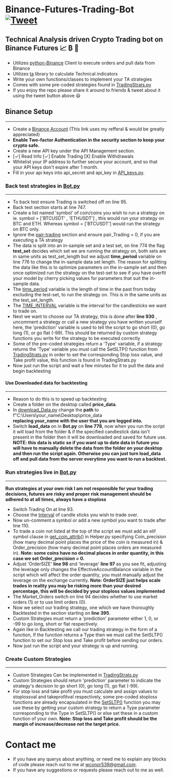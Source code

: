 # Binance-Futures-Trading-Bot [![Tweet](https://img.shields.io/twitter/url/http/shields.io.svg?style=social)](https://twitter.com/intent/tweet?text=Check%20out%20this%20free%20Binance%20Trading%20Bot%20I%20found%20on%20Github%20&url=https://github.com/conor19w/Binance-Futures-Trading-Bot&hashtags=Trading,Bot,Trading_Bot,Cryptocurrency_Trading_Bot,Crypto,Bitcoin,Ethereum,Cryptocurrency,Binance,DOGE,dogecoin)
## Technical Analysis driven Crypto Trading bot on Binance Futures 📈 ₿ 🚀
* Utilizes [python-Binance](https://python-binance.readthedocs.io/en/latest/) Client to execute orders and pull data from Binance
* Utilizes [ta](https://technical-analysis-library-in-python.readthedocs.io/en/latest/) library to calculate Technical indicators
* Write your own functions/classes to implement your TA strategies
* Comes with some pre-coded strategies found in [TradingStrats.py](https://github.com/conor19w/Binance-Futures-Trading-Bot/blob/main/TradingStrats.py)
* If you enjoy the repo please share it around to friends & tweet about it using the tweet button above 😃

## Binance Setup
---
* Create a [Binance Account](https://accounts.binance.com/en/register?ref=UZBGCD6U) (This link uses my refferal & would be greatly appreciated)
* __Enable Two-factor Authentication in the security section to keep your crypto safe.__
* Create a new API key under the API Management section.
*  [✓] Read Info [✓] Enable Trading [X] Enable Withdrawals
* Whitelist your IP address to further secure your account, and so that your API keys don't expire after 1 month.
* Fill in your api keys into api_secret and api_key in [API_keys.py](https://github.com/conor19w/Binance-Futures-Trading-Bot/blob/main/API_keys.py).

### Back test strategies in [Bot.py](https://github.com/conor19w/Binance-Futures-Trading-Bot/blob/main/Bot.py)
---
* To back test ensure Trading is switched off on line 95.
* Back test section starts at line 747.
* Create a list named 'symbol' of coin/coins you wish to run a strategy on ie. symbol = ['BTCUSDT' , 'ETHUSDT'] , this would run your strategy on BTC and ETH.
Whereas symbol = ['BTCUSDT'] would run the strategy on BTC only.
* Ignore the [pair-trading](https://github.com/conor19w/Binance-Futures-Trading-Bot/blob/b79c31af8096b8756dd3f6cb3983e7d61c645834/Bot.py#L769) section and ensure pair_Trading = 0, if you are executing a TA strategy
* The data is split into an in-sample set and a test set, on line 774 the flag __test_set__ decides which set we are running the strategy on, both sets are in same units as test_set_length but we adjust __time_period__ variable on line 776 to change the in-sample data set length. The reason for splitting the data like this is to optimize parameters on the in-sample set and then once optimized run the strategy on the test-set to see if you have overfit your model by cherry picking values for parameters that suit the in-sample data.
* The [time_period](https://github.com/conor19w/Binance-Futures-Trading-Bot/blob/3f0fdfafae94275bfba2e13a8945b75d297b8c2f/Bot.py#L776) variable is the length of time in the past from today excluding the test-set, to run the strategy on. This is in the same units as the test_set_length.
* The [TIME_INTERVAL](https://github.com/conor19w/Binance-Futures-Trading-Bot/blob/3f0fdfafae94275bfba2e13a8945b75d297b8c2f/Bot.py#L777) variable is the interval for the candlesticks we want to trade on.
* Next we want to choose our TA strategy, this is done after __line 930__ , uncomment a strategy or call a new strategy you have written yourself here, the 'prediction' variable is used to tell the script to go short (0), go long (1), or go flat (-99). This should be returned by custom strategy functions you write for the strategy to be executed correctly
* Some of the pre-coded strategies return a 'Type' variable, if a strategy returns the 'Type' variable you must call the SetSLTP() function from [TradingStrats.py](https://github.com/conor19w/Binance-Futures-Trading-Bot/blob/120baa9bb0b6f17d31daedb5769428b95ee3930e/TradingStrats.py) in order to set the corresponding Stop loss value, and Take profit value, this function is found in TradingStrats.py
* Now just run the script and wait a few minutes for it to pull the data and begin backtesting

#### Use Downloaded data for backtesting
---
* Reason to do this is to speed up backtesting 
* Create a folder on the desktop called __price_data__.
*  In [download_Data.py](https://github.com/conor19w/Binance-Futures-Trading-Bot/blob/main/download_Data.py) change the __path__ to f"C:\\Users\\your_name\\Desktop\\price_data  
__replacing your_name with the user that you are logged into.__
* Switch __load_data__ on in __Bot.py__ on __line 778__, now when you run the script it will load from the folder & if the specified candlestick data isn't present in the folder then it will be downloaded and saved for future use.  
__NOTE: this data is static so if you want up to date data in future you will have to manually delete the data from the folder on your desktop and then run the script again.
Otherwise you can just turn load_data off and pull data from the server everytime you want to run a backtest.__
### Run strategies live in [Bot.py](https://github.com/conor19w/Binance-Futures-Trading-Bot/blob/main/Bot.py)
---
__Run strategies at your own risk I am not responsible for your trading decisions, futures are risky and proper risk management should be adhered to at all times, always have a stoploss__
* Switch Trading On at line 93.
* Choose the [Interval](https://github.com/conor19w/Binance-Futures-Trading-Bot/blob/3f0fdfafae94275bfba2e13a8945b75d297b8c2f/Bot.py#L108) of candle sticks you wish to trade over.
* Now un-comment a symbol or add a new symbol you want to trade after line 110.
* To trade a coin not listed at the top of the script we must add an elif symbol clause in [get_coin_attrib()](https://github.com/conor19w/Binance-Futures-Trading-Bot/blob/3f0fdfafae94275bfba2e13a8945b75d297b8c2f/Helper.py#L298) in Helper.py specifying Coin_precision (how many decimal point places the price of the coin is measured in)
& Order_precision (how many decimal point places orders are measured in). __Note: some coins have no decimal places in order quantity, in this case we set Order_precision = 0.__
* Adjust 'OrderSIZE' __line 98__ and 'leverage' __line 97__ as you see fit, adjusting the leverage only changes the EffectiveAccountBalance variable in the script which will affect the order quantity, you must manually adjust the leverage on the exchange currently. __Note: OrderSIZE just helps scale trades in reality you may be risking more than your desired percentage, this will be decided by your stoploss values implemented__
* The Market_Orders switch on line 94 decides whether to use market orders (1) or to use limit orders (0).
* Now we select our trading strategy, one which we have thoroughly Backtested in the section starting on __line 395__.
* Custom Strategies must return a 'prediction' parameter either 1, 0, or -99 to go long, short or flat respectively. 
* Again like in Backtesting we call our trading strategy in the form of a function, If the function returns a Type then we must call the SetSLTP() function to set our Stop loss and Take profit before sending our orders.
* Now just run the script and your strategy is up and running.
### Create Custom Strategies
---
* Custom Strategies Can be implemented in [TradingStrats.py](https://github.com/conor19w/Binance-Futures-Trading-Bot/blob/main/TradingStrats.py)
* Custom Strategies should return 'prediction' parameter to indicate the strategy's decision to go short (0), go long (1), go flat (-99).
* For stop loss and take profit you must calculate and assign values to stoplossval and takeprofitval respectively, some pre-coded stoploss functions are already encapsulated in the [SetSLTP()](https://github.com/conor19w/Binance-Futures-Trading-Bot/blob/120baa9bb0b6f17d31daedb5769428b95ee3930e/TradingStrats.py#L750) function you may use these by getting your custom strategy to return a Type parameter corresponding to the Type in SetSLTP() or else set these in a custom function of your own. 
__Note: Stop loss and Take profit should be the margin of increase/decrease not the target price.__

# Contact me
* If you have any querys about anything, or need me to explain any blocks of code please reach out to me at wconor539@gmail.com.
* If you have any suggestions or requests please reach out to me as well.
